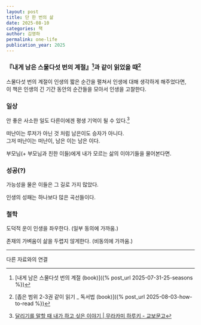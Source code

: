 ```yaml
---
layout: post
title: 단 한 번의 삶
date: 2025-08-10
categories: 책
author: 김영하
permalink: one-life
publication_year: 2025
---
```


### 『내게 남은 스물다섯 번의 계절』[^1]과 같이 읽었을 때[^2]

스물다섯 번의 계절이 인생의 짧은 순간을 펼쳐서 인생에 대해 생각하게 해주었다면,<br>
이 책은 인생의 긴 기간 동안의 순간들을 모아서 인생을 고찰한다.

### 일상

안 좋은 사소한 일도 다른이에겐 평생 기억이 될 수 있다.[^3]

떠난이는 루저가 아닌 것 처럼 남은이도 승자가 아니다.<br>
그저 떠난이는 떠난이, 남은 이는 남은 이다.

부모님(+ 부모님과 친한 이들)에게 내가 모르는 삶의 이야기들을 물어본다면.

### 성공(?)

<emphasis>가능성을 물은 이들은 그 길로 가지 많았다.</emphasis>

인생의 성패는 하나보다 많은 곡선들이다.

### 철학

도덕적 운이 인생을 좌우한다. (일부 동의에 가까움.)

존재의 가벼움이 삶을 두렵지 않게한다. (비동의에 가까움.)

---
다른 자료와의 연결

[^1]: [내게 남은 스물다섯 번의 계절 (book)]({% post_url 2025-07-31-25-seasons %})
[^2]: [좁은 범위 2-3권 같이 읽기 _ 독서법 (book)]({% post_url 2025-08-03-how-to-read %})
[^3]: [달리기를 말할 때 내가 하고 싶은 이야기 \| 무라카미 하루키 - 교보문고](https://product.kyobobook.co.kr/detail/S000001068777)
